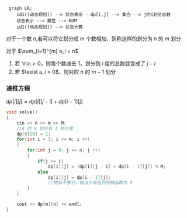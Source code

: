 



```mermaid
 graph LR;
 	id1((动态规划)) --> 状态表示 --dp[i,j] --> 集合 --> j的i划分总数
    状态表示 --> 属性 --> NUM
    id1((动态规划)) --> 状态计算
```

对于一个数 $n$,若可以将它划分成 $m$ 个数相加，则称这样的划分为 $n$ 的 $m$ 划分



对于 $\sum_{i=1}^{m} a_i = n$ 

1. 若 $∀a_i > 0$，则每个数减去 $1$，划分到 $i$ 组的总数就变成了 $j - i$
2. 若 $\exist a_i = 0$，则对应 $n$ 的 $m - 1$ 划分



### 递推方程

$dp[i][j] = dp[i][j-i] + dp[i-1][j]$



```c++
void solve()
{
    cin >> n >> m >> M;
    //0 的 0 划分有 1 种方案
    dp[0][0] = 1;
    for(int i = 1; i <= m; i ++)
    {
        for(int j = 0; j <= n; j ++)
        {
            if(j >= i)
                dp[i][j] = (dp[i][j - i] + dp[i - 1][j]) % M;
            else
                dp[i][j] = dp[i - 1][j];
                //物品不够分，相当于有组别的物品数为 0
        }
    }

    cout << dp[m][n] << endl;
}
```

